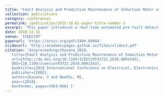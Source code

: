 ```yaml
---
title: "Fault Analysis and Predictive Maintenance of Induction Motor using Machine Learning"
collection: publications
category: conferences
permalink: /publication/2015-10-01-paper-title-number-3
excerpt: 'This paper introduces a real-time automated pre-fault detection and classification of 6 types of induction motor faults using Deep Neaural Networks. It also proposes a novel model free monitoring system wherein the motor itself acts like a sensor.'
date: 2018-12-15
venue: 'ICEECCOT'
paperurl: 'https://arxiv.org/pdf/2409.09944'
slidesurl: 'http://academicpages.github.io/files/slides3.pdf'
citation: '@inproceedings{Kavana_2018,
   title={Fault Analysis and Predictive Maintenance of Induction Motor Using Machine Learning},
   url={http://dx.doi.org/10.1109/ICEECCOT43722.2018.9001543},
   DOI={10.1109/iceeccot43722.2018.9001543},
   booktitle={2018 International Conference on Electrical, Electronics, Communication, Computer, and Optimization Techniques (ICEECCOT)},
   publisher={IEEE},
   author={Kavana, V and Neethi, M},
   year={2018},
   month=dec, pages={963–966} }'
---
```

